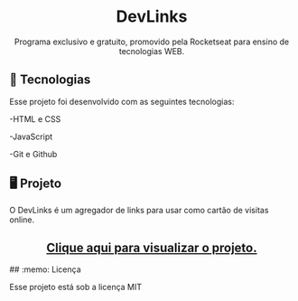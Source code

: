 <h1 align="center">DevLinks</h1>

<p align="center">Programa exclusivo e gratuito, promovido pela Rocketseat para ensino de tecnologias WEB. </p>

## 🚀 Tecnologias 

Esse projeto foi desenvolvido com as seguintes tecnologias:

-HTML e CSS

-JavaScript

-Git e Github

## 🖥️ Projeto

O DevLinks é um agregador de links para usar como cartão de visitas online.

<h2 align="center">
<a href="https://giaanl.github.io/Social-Links/" target="_blank">Clique aqui para visualizar o projeto.</a>
</h2>
## :memo: Licença

Esse projeto está sob a licença MIT